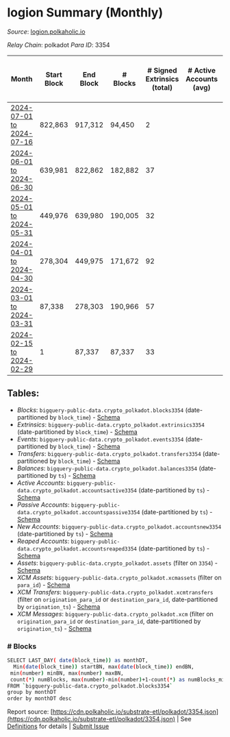 # logion Summary (Monthly)

_Source_: [logion.polkaholic.io](https://logion.polkaholic.io)

*Relay Chain*: polkadot
*Para ID*: 3354



| Month | Start Block | End Block | # Blocks | # Signed Extrinsics (total) | # Active Accounts (avg) | # Addresses with Balances (max) | Issues |
| ----- | ----------- | --------- | -------- | --------------------------- | ----------------------- | ------------------------------- | ------ |
| [2024-07-01 to 2024-07-16](/polkadot/3354-logion/2024-07-31.md) | 822,863 | 917,312 | 94,450 | 2 |  | 415 | -   |   
| [2024-06-01 to 2024-06-30](/polkadot/3354-logion/2024-06-30.md) | 639,981 | 822,862 | 182,882 | 37 |  | 415 | -   |   
| [2024-05-01 to 2024-05-31](/polkadot/3354-logion/2024-05-31.md) | 449,976 | 639,980 | 190,005 | 32 |  | 414 | -   |   
| [2024-04-01 to 2024-04-30](/polkadot/3354-logion/2024-04-30.md) | 278,304 | 449,975 | 171,672 | 92 |  | 411 | -   |   
| [2024-03-01 to 2024-03-31](/polkadot/3354-logion/2024-03-31.md) | 87,338 | 278,303 | 190,966 | 57 |  | 400 | -   |   
| [2024-02-15 to 2024-02-29](/polkadot/3354-logion/2024-02-29.md) | 1 | 87,337 | 87,337 | 33 |  | 398 | -   |   

## Tables:

* _Blocks_: `bigquery-public-data.crypto_polkadot.blocks3354` (date-partitioned by `block_time`) - [Schema](/schema/balances.json)
* _Extrinsics_: `bigquery-public-data.crypto_polkadot.extrinsics3354` (date-partitioned by `block_time`) - [Schema](/schema/extrinsics.json)
* _Events_: `bigquery-public-data.crypto_polkadot.events3354` (date-partitioned by `block_time`) - [Schema](/schema/events.json)
* _Transfers_: `bigquery-public-data.crypto_polkadot.transfers3354` (date-partitioned by `block_time`) - [Schema](/schema/transfers.json)
* _Balances_: `bigquery-public-data.crypto_polkadot.balances3354` (date-partitioned by `ts`) - [Schema](/schema/balances.json)
* _Active Accounts_: `bigquery-public-data.crypto_polkadot.accountsactive3354` (date-partitioned by `ts`) - [Schema](/schema/accountsactive.json)
* _Passive Accounts_: `bigquery-public-data.crypto_polkadot.accountspassive3354` (date-partitioned by `ts`) - [Schema](/schema/accountspassive.json)
* _New Accounts_: `bigquery-public-data.crypto_polkadot.accountsnew3354` (date-partitioned by `ts`) - [Schema](/schema/accountsnew.json)
* _Reaped Accounts_: `bigquery-public-data.crypto_polkadot.accountsreaped3354` (date-partitioned by `ts`) - [Schema](/schema/accountsreaped.json)
* _Assets_: `bigquery-public-data.crypto_polkadot.assets` (filter on `3354`) - [Schema](/schema/assets.json)
* _XCM Assets_: `bigquery-public-data.crypto_polkadot.xcmassets` (filter on `para_id`) - [Schema](/schema/xcmassets.json)
* _XCM Transfers_: `bigquery-public-data.crypto_polkadot.xcmtransfers` (filter on `origination_para_id` or `destination_para_id`, date-partitioned by `origination_ts`) - [Schema](/schema/xcmtransfers.json)
* _XCM Messages_: `bigquery-public-data.crypto_polkadot.xcm` (filter on `origination_para_id` or `destination_para_id`, date-partitioned by `origination_ts`) - [Schema](/schema/xcm.json)

### # Blocks
```bash
SELECT LAST_DAY( date(block_time)) as monthDT,
  Min(date(block_time)) startBN, max(date(block_time)) endBN, 
 min(number) minBN, max(number) maxBN, 
 count(*) numBlocks, max(number)-min(number)+1-count(*) as numBlocks_missing 
FROM `bigquery-public-data.crypto_polkadot.blocks3354` 
group by monthDT 
order by monthDT desc
```


Report source: [https://cdn.polkaholic.io/substrate-etl/polkadot/3354.json](https://cdn.polkaholic.io/substrate-etl/polkadot/3354.json) | See [Definitions](/DEFINITIONS.md) for details | [Submit Issue](https://github.com/colorfulnotion/substrate-etl/issues)
